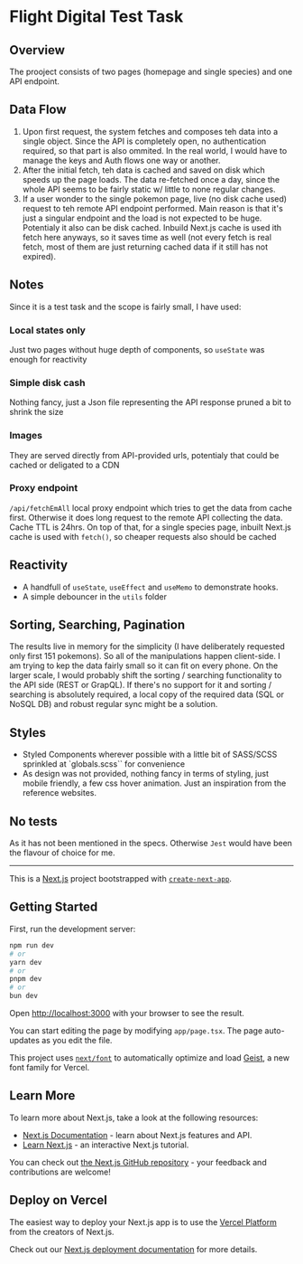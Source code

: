 # Flight Digital Test Task

## Overview
The prooject consists of two pages (homepage and single species) and one API endpoint.
## Data Flow
1. Upon first request, the system fetches and composes teh data into a single object. Since the API is completely open, no authentication required, so that part is also ommited. In the real world, I would have to manage  the keys and Auth flows one way or another.
2. After the initial fetch, teh data is cached and saved on disk which speeds up the page loads. The data re-fetched once a day, since the whole API seems to be fairly static w/ little to none regular changes.
3. If a user wonder to the single pokemon page, live (no disk cache used) request to teh remote API endpoint performed. Main reason is that it's just a singular endpoint and the load is not expected to be huge. Potentialy it also can be disk cached. Inbuild Next.js cache is used ith fetch here anyways, so it saves time as well (not every fetch is real fetch, most of them are just returning cached data if it still has not expired).
## Notes
Since it is a test task and the scope is fairly small, I have used:
### Local states only
Just two pages without huge depth of components, so ``useState`` was enough for reactivity
### Simple disk cash
Nothing fancy, just a Json file representing the API response pruned a bit to shrink the size
### Images
They are served directly from API-provided urls, potentialy that could be cached or deligated to a CDN
### Proxy endpoint
``/api/fetchEmAll`` local proxy endpoint which tries to get the data from cache first.
Otherwise it does long request to the remote API collecting the data. Cache TTL is 24hrs.
On top of that, for a single species page, inbuilt Next.js cache is used with `fetch()`, so cheaper requests also should be cached
## Reactivity
- A handfull of ``useState``, ``useEffect`` and ``useMemo`` to demonstrate hooks.
- A simple debouncer in the ``utils`` folder
## Sorting, Searching, Pagination
The results live in memory for the simplicity (I have deliberately requested only first 151 pokemons).
So all of the manipulations happen client-side. I am trying to kep the data fairly small so it can fit on every phone.
On the larger scale, I would probably shift the sorting / searching functionality to the API side (REST or GrapQL). If there's no support for it and sorting / searching is absolutely required, a local copy of the required data (SQL or NoSQL DB) and robust regular sync might be a solution.
## Styles
- Styled Components wherever possible with a little bit of SASS/SCSS sprinkled at `globals.scss`` for convenience
- As design was not provided, nothing fancy in terms of styling, just mobile friendly, a few css hover animation. Just an inspiration from the reference websites.
## No tests
As it has not been mentioned in the specs. Otherwise ``Jest`` would have been the flavour of choice for me.

-----

This is a [Next.js](https://nextjs.org) project bootstrapped with [`create-next-app`](https://nextjs.org/docs/app/api-reference/cli/create-next-app).

## Getting Started

First, run the development server:

```bash
npm run dev
# or
yarn dev
# or
pnpm dev
# or
bun dev
```

Open [http://localhost:3000](http://localhost:3000) with your browser to see the result.

You can start editing the page by modifying `app/page.tsx`. The page auto-updates as you edit the file.

This project uses [`next/font`](https://nextjs.org/docs/app/building-your-application/optimizing/fonts) to automatically optimize and load [Geist](https://vercel.com/font), a new font family for Vercel.

## Learn More

To learn more about Next.js, take a look at the following resources:

- [Next.js Documentation](https://nextjs.org/docs) - learn about Next.js features and API.
- [Learn Next.js](https://nextjs.org/learn) - an interactive Next.js tutorial.

You can check out [the Next.js GitHub repository](https://github.com/vercel/next.js) - your feedback and contributions are welcome!

## Deploy on Vercel

The easiest way to deploy your Next.js app is to use the [Vercel Platform](https://vercel.com/new?utm_medium=default-template&filter=next.js&utm_source=create-next-app&utm_campaign=create-next-app-readme) from the creators of Next.js.

Check out our [Next.js deployment documentation](https://nextjs.org/docs/app/building-your-application/deploying) for more details.
